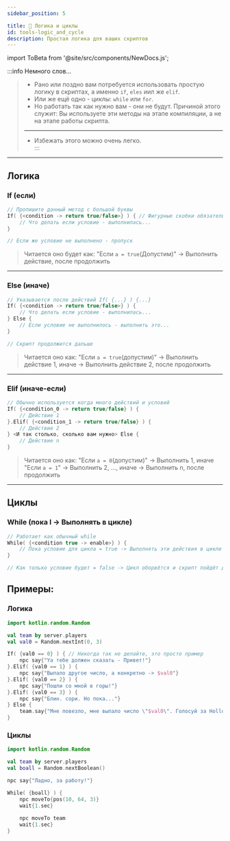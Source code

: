 ```yaml
---
sidebar_position: 5

title: 🟰 Логика и циклы
id: tools-logic_and_cycle
description: Простая логика для ваших скриптов
---
```


import ToBeta from '@site/src/components/NewDocs.js';

<ToBeta url='welcome' />

:::info Немного слов...
> - Рано или поздно вам потребуется использовать простую логику в скриптах, а именно `if`, `eles` иил же `elif`.  
>  - Или же ещё одно - циклы: `while` или `for`.
> - Но работать так как нужно вам - они не будут. Причиной этого служит: Вы используете эти методы на этапе компиляции, а не на этапе работы скрипта.  
> ---
> - Избежать этого можно очень легко.  
:::

---

## Логика

### If (если)
```kts
// Пропишите данный метод с большой буквы
If( {<condition -> return true/false>} ) { // Фигурные скобки обязательные, т.к. это говорит движку, чтобы проверять условие во время работы скрипта, а не при компиляции
    // Что делать если условие - выполнилась...
}

// Если же условие не выполнено - пропуск
```
> Читается оно будет как: "Если `а = true`(Допустим)" -> Выполнить действие, после продолжить

---

### Else (иначе)
```kts
// Указывается после действий If( {...} ) {...}
If( {<condition -> return true/false>} ) {
    // Что делать если условие - выполнилась...
} Else {
    // Если условие не выполнилось - выполнить это...
}

// Скрипт продолжится дальше
```
> Читается оно как: "Если `a = true`(допустим)" -> Выполнить действие 1, иначе -> Выполнить действие 2, после продолжить

---

### Elif (иначе-если)
```kts
// Обычно используется когда много действий и условий
If( {<condition_0 -> return true/false} ) {
    // Действие 1
}.Elif( {<condition_1 -> return true/false} ) {
    // Действие 2
} <И так столько, сколько вам нужно> Else {
    // Действие n
}
```
> Читается оно как: "Если `a = 0`(допустим)" -> Выполнить 1, иначе "Eсли `a = 1`" -> Выполнить 2, ..., иначе -> Выполнить n, после продолжить

---

## Циклы

### While (пока I -> Выполнять в цикле)
```kts
// Работает как обычный while
While( {<condition true -> enable>} ) {
    // Пока условие для цикла = true -> Выполнять эти действия в цикле
}

// Как только условие будет = false -> Цикл оборвётся и скрипт пойдёт дальше
```

## Примеры:

### Логика
```kts
import kotlin.random.Random

val team by server.players
val val0 = Random.nextInt(0, 3)

If( {val0 == 0} ) { // Никогда так не делайте, это просто пример
    npc say{"Ya тебе должен сказать - Привет!"}
}.Elif( {val0 == 1} ) {
    npc say{"Выпало другое число, а конкретно -> $val0"}
}.Elif( {val0 == 2} ) {
    npc say{"Пошли со мной в горы!"}
}.Elif( {val0 == 3} ) {
    npc say{"Блин. сори. Но пока..."}
} Else {
    team.say{"Мне повезло, мне выпало число \"$val0\". Голосуй за HollowEngine И получай ещё больше!"}
}
```

### Циклы
```kts
import kotlin.random.Random

val team by server.players
val boall = Random.nextBoolean()

npc say{"Ладно, за работу!"}

While( {boall} ) {
    npc moveTo{pos(10, 64, 3)}
    wait{1.sec}
    
    npc moveTo team
    wait{1.sec}
}
```
